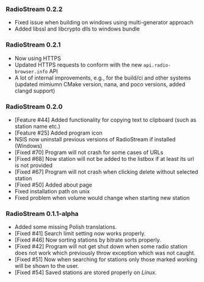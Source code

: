 ### RadioStream 0.2.2
 - Fixed issue when building on windows using multi-generator approach
 - Added libssl and libcrypto dlls to windows bundle

### RadioStream 0.2.1
 - Now using HTTPS
 - Updated HTTPS requests to conform with the new `api.radio-browser.info` API
 - A lot of internal improvements, e.g., for the build/ci and other systems
   (updated mimiumn CMake version, nana, and poco versions, added clangd support)

### RadioStream 0.2.0
 - [Feature #44] Added functionality for copying text to clipboard (such as station name etc.)
 - [Feature #25] Added program icon
 - NSIS now uninstall previous versions of RadioStream if installed (Windows)
 - [Fixed #70] Program will not crash for some cases of URLs
 - [Fixed #68] Now station will not be added to the listbox if at least its url is not provided
 - [Fixed #67] Program will not crash when clicking delete without selected station
 - [Fixed #50] Added about page
 - Fixed installation path on unix
 - Fixed problem when volume would change when starting new station

### RadioStream 0.1.1-alpha
 - Added some missing Polish translations.
 - [Fixed #41] Search limit setting now works properly.
 - [Fixed #46] Now sorting stations by bitrate sorts properly.
 - [Fixed #42] Program will not get shut down when some radio station does not work 
 which previously throw exception which was not caught.
 - [Fixed #51] Now when searching for stations only those marked working will be 
 shown to the user.
 - [Fixed #54] Saved stations are stored properly on *Linux*.
 
